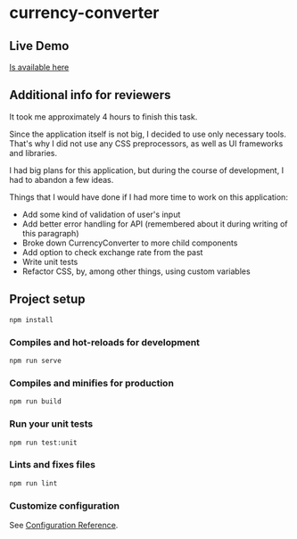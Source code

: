 # currency-converter

## Live Demo
[Is available here](https://dmytro-nazarchuk-currency-converter.netlify.app/)

## Additional info for reviewers
It took me approximately 4 hours to finish this task. 

Since the application itself is not big, I decided to use only necessary tools. That's why I did not use any CSS preprocessors, as well as UI frameworks and libraries.

I had big plans for this application, but during the course of development, I had to abandon a few ideas.

Things that I would have done if I had more time to work on this application:
- Add some kind of validation of user's input
- Add better error handling for API (remembered about it during writing of this paragraph)
- Broke down CurrencyConverter to more child components
- Add option to check exchange rate from the past
- Write unit tests
- Refactor CSS, by, among other things, using custom variables

## Project setup
```
npm install
```

### Compiles and hot-reloads for development
```
npm run serve
```

### Compiles and minifies for production
```
npm run build
```

### Run your unit tests
```
npm run test:unit
```

### Lints and fixes files
```
npm run lint
```

### Customize configuration
See [Configuration Reference](https://cli.vuejs.org/config/).
